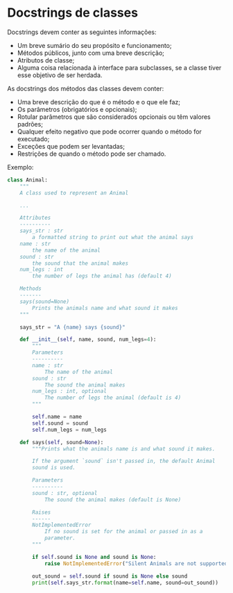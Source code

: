# Docstrings de classes

Docstrings devem conter as seguintes informações:
- Um breve sumário do seu propósito e funcionamento;
- Métodos públicos, junto com uma breve descrição;
- Atributos de classe;
- Alguma coisa relacionada à interface para subclasses, se a classe tiver esse objetivo de ser herdada.

As docstrings dos métodos das classes devem conter:
- Uma breve descrição do que é o método e o que ele faz;
- Os parâmetros (obrigatórios e opcionais);
- Rotular parâmetros que são considerados opcionais ou têm valores padrões;
- Qualquer efeito negativo que pode ocorrer quando o método for executado;
- Exceções que podem ser levantadas;
- Restrições de quando o método pode ser chamado.

Exemplo:
```py
class Animal:
    """
    A class used to represent an Animal

    ...

    Attributes
    ----------
    says_str : str
        a formatted string to print out what the animal says
    name : str
        the name of the animal
    sound : str
        the sound that the animal makes
    num_legs : int
        the number of legs the animal has (default 4)

    Methods
    -------
    says(sound=None)
        Prints the animals name and what sound it makes
    """

    says_str = "A {name} says {sound}"

    def __init__(self, name, sound, num_legs=4):
        """
        Parameters
        ----------
        name : str
            The name of the animal
        sound : str
            The sound the animal makes
        num_legs : int, optional
            The number of legs the animal (default is 4)
        """

        self.name = name
        self.sound = sound
        self.num_legs = num_legs

    def says(self, sound=None):
        """Prints what the animals name is and what sound it makes.

        If the argument `sound` isn't passed in, the default Animal
        sound is used.

        Parameters
        ----------
        sound : str, optional
            The sound the animal makes (default is None)

        Raises
        ------
        NotImplementedError
            If no sound is set for the animal or passed in as a
            parameter.
        """

        if self.sound is None and sound is None:
            raise NotImplementedError("Silent Animals are not supported!")

        out_sound = self.sound if sound is None else sound
        print(self.says_str.format(name=self.name, sound=out_sound))
```